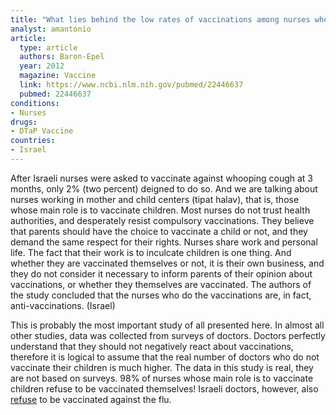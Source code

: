 ```yaml
---
title: "What lies behind the low rates of vaccinations among nurses who treat infants?"
analyst: amantonio
article:
  type: article
  authors: Baron-Epel
  year: 2012
  magazine: Vaccine
  link: https://www.ncbi.nlm.nih.gov/pubmed/22446637
  pubmed: 22446637
conditions:
- Nurses
drugs:
- DTaP Vaccine
countries:
- Israel
---
```


After Israeli nurses were asked to vaccinate against whooping cough at 3 months, only 2% (two percent) deigned to do so. And we are talking about nurses working in mother and child centers (tipat halav), that is, those whose main role is to vaccinate children.
Most nurses do not trust health authorities, and desperately resist compulsory vaccinations.
They believe that parents should have the choice to vaccinate a child or not, and they demand the same respect for their rights.
Nurses share work and personal life. The fact that their work is to inculcate children is one thing. And whether they are vaccinated themselves or not, it is their own business, and they do not consider it necessary to inform parents of their opinion about vaccinations, or whether they themselves are vaccinated.
The authors of the study concluded that the nurses who do the vaccinations are, in fact, anti-vaccinations. (Israel)

This is probably the most important study of all presented here. In almost all other studies, data was collected from surveys of doctors. Doctors perfectly understand that they should not negatively react about vaccinations, therefore it is logical to assume that the real number of doctors who do not vaccinate their children is much higher. The data in this study is real, they are not based on surveys. 98% of nurses whose main role is to vaccinate children refuse to be vaccinated themselves!
Israeli doctors, however, also [refuse](https://www.vesty.co.il/articles/0,7340,L-5028846,00.html) to be vaccinated against the flu. 

